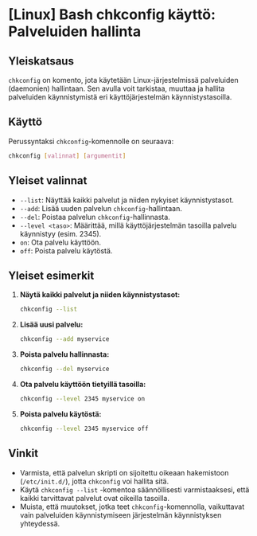 # [Linux] Bash chkconfig käyttö: Palveluiden hallinta

## Yleiskatsaus
`chkconfig` on komento, jota käytetään Linux-järjestelmissä palveluiden (daemonien) hallintaan. Sen avulla voit tarkistaa, muuttaa ja hallita palveluiden käynnistymistä eri käyttöjärjestelmän käynnistystasoilla.

## Käyttö
Perussyntaksi `chkconfig`-komennolle on seuraava:

```bash
chkconfig [valinnat] [argumentit]
```

## Yleiset valinnat
- `--list`: Näyttää kaikki palvelut ja niiden nykyiset käynnistystasot.
- `--add`: Lisää uuden palvelun `chkconfig`-hallintaan.
- `--del`: Poistaa palvelun `chkconfig`-hallinnasta.
- `--level <taso>`: Määrittää, millä käyttöjärjestelmän tasoilla palvelu käynnistyy (esim. 2345).
- `on`: Ota palvelu käyttöön.
- `off`: Poista palvelu käytöstä.

## Yleiset esimerkit

1. **Näytä kaikki palvelut ja niiden käynnistystasot:**
   ```bash
   chkconfig --list
   ```

2. **Lisää uusi palvelu:**
   ```bash
   chkconfig --add myservice
   ```

3. **Poista palvelu hallinnasta:**
   ```bash
   chkconfig --del myservice
   ```

4. **Ota palvelu käyttöön tietyillä tasoilla:**
   ```bash
   chkconfig --level 2345 myservice on
   ```

5. **Poista palvelu käytöstä:**
   ```bash
   chkconfig --level 2345 myservice off
   ```

## Vinkit
- Varmista, että palvelun skripti on sijoitettu oikeaan hakemistoon (`/etc/init.d/`), jotta `chkconfig` voi hallita sitä.
- Käytä `chkconfig --list` -komentoa säännöllisesti varmistaaksesi, että kaikki tarvittavat palvelut ovat oikeilla tasoilla.
- Muista, että muutokset, jotka teet `chkconfig`-komennolla, vaikuttavat vain palveluiden käynnistymiseen järjestelmän käynnistyksen yhteydessä.
